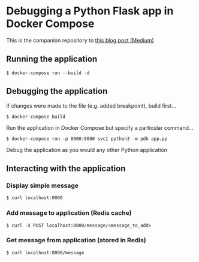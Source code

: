 # Debugging a Python Flask app in Docker Compose

This is the companion repository to [this blog post (Medium)](https://medium.com/@trstringer/debugging-a-python-flask-application-in-a-container-with-docker-compose-fa5be981ec9a)

## Running the application

```
$ docker-compose run --build -d
```

## Debugging the application

If changes were made to the file (e.g. added breakpoint), build first...

```
$ docker-compose build
```

Run the application in Docker Compose but specify a particular command...

```
$ docker-compose run -p 8000:8000 svc1 python3 -m pdb app.py
```

Debug the application as you would any other Python application

## Interacting with the application

### Display simple message

```
$ curl localhost:8000
```

### Add message to application (Redis cache)

```
$ curl -X POST localhost:8000/message/<message_to_add>
```

### Get message from application (stored in Redis)

```
$ curl localhost:8000/message
```

